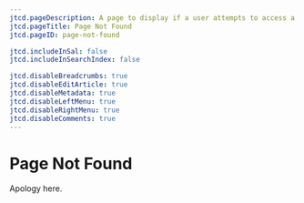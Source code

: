 ```yaml
---
jtcd.pageDescription: A page to display if a user attempts to access a non existent page.
jtcd.pageTitle: Page Not Found
jtcd.pageID: page-not-found

jtcd.includeInSal: false
jtcd.includeInSearchIndex: false

jtcd.disableBreadcrumbs: true
jtcd.disableEditArticle: true
jtcd.disableMetadata: true
jtcd.disableLeftMenu: true
jtcd.disableRightMenu: true
jtcd.disableComments: true
---
```


# Page Not Found
Apology here.